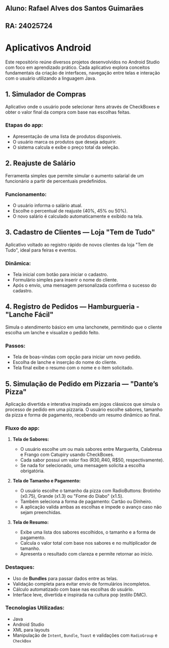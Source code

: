 ## Aluno: Rafael Alves dos Santos Guimarães
## RA: 24025724

# Aplicativos Android

Este repositório reúne diversos projetos desenvolvidos no Android Studio com foco em aprendizado prático. Cada aplicativo explora conceitos fundamentais da criação de interfaces, navegação entre telas e interação com o usuário utilizando a linguagem Java.

## 1. Simulador de Compras  
Aplicativo onde o usuário pode selecionar itens através de CheckBoxes e obter o valor final da compra com base nas escolhas feitas.

### Etapas do app:
- Apresentação de uma lista de produtos disponíveis.  
- O usuário marca os produtos que deseja adquirir.  
- O sistema calcula e exibe o preço total da seleção.

## 2. Reajuste de Salário  
Ferramenta simples que permite simular o aumento salarial de um funcionário a partir de percentuais predefinidos.

### Funcionamento:
- O usuário informa o salário atual.  
- Escolhe o percentual de reajuste (40%, 45% ou 50%).  
- O novo salário é calculado automaticamente e exibido na tela.

## 3. Cadastro de Clientes — Loja "Tem de Tudo"  
Aplicativo voltado ao registro rápido de novos clientes da loja "Tem de Tudo", ideal para feiras e eventos.

### Dinâmica:
- Tela inicial com botão para iniciar o cadastro.  
- Formulário simples para inserir o nome do cliente.  
- Após o envio, uma mensagem personalizada confirma o sucesso do cadastro.

## 4. Registro de Pedidos — Hamburgueria - "Lanche Fácil"  
Simula o atendimento básico em uma lanchonete, permitindo que o cliente escolha um lanche e visualize o pedido feito.

### Passos:
- Tela de boas-vindas com opção para iniciar um novo pedido.  
- Escolha de lanche e inserção do nome do cliente.  
- Tela final exibe o resumo com o nome e o item solicitado.

## 5. Simulação de Pedido em Pizzaria — **"Dante’s Pizza"**  
Aplicação divertida e interativa inspirada em jogos clássicos que simula o processo de pedido em uma pizzaria. O usuário escolhe sabores, tamanho da pizza e forma de pagamento, recebendo um resumo dinâmico ao final.

### Fluxo do app:
1. **Tela de Sabores:**  
   - O usuário escolhe um ou mais sabores entre Marguerita, Calabresa e Frango com Catupiry usando CheckBoxes.  
   - Cada sabor possui um valor fixo (R$30, R$40, R$50, respectivamente).  
   - Se nada for selecionado, uma mensagem solicita a escolha obrigatória.

2. **Tela de Tamanho e Pagamento:**  
   - O usuário escolhe o tamanho da pizza com RadioButtons: Brotinho (x0.75), Grande (x1.3) ou "Fome do Diabo" (x1.5).  
   - Também seleciona a forma de pagamento: Cartão ou Dinheiro.  
   - A aplicação valida ambas as escolhas e impede o avanço caso não sejam preenchidas.

3. **Tela de Resumo:**  
   - Exibe uma lista dos sabores escolhidos, o tamanho e a forma de pagamento.  
   - Calcula o valor total com base nos sabores e no multiplicador de tamanho.  
   - Apresenta o resultado com clareza e permite retornar ao início.

### Destaques:
- Uso de **Bundles** para passar dados entre as telas.  
- Validação completa para evitar envio de formulários incompletos.  
- Cálculo automatizado com base nas escolhas do usuário.  
- Interface leve, divertida e inspirada na cultura pop (estilo DMC).  

### Tecnologias Utilizadas:
- Java  
- Android Studio  
- XML para layouts  
- Manipulação de `Intent`, `Bundle`, `Toast` e validações com `RadioGroup` e `CheckBox`
